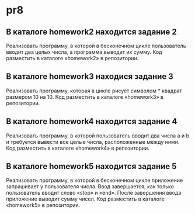 # pr8


## В каталоге homework2 находится задание 2

Реализовать программу, в которой в бесконечном цикле пользователь
вводит два целых числа, а программа выводит их сумму. Код разместить
в каталоге «homework2» в репозитории.

## В каталоге homework3 находися задание 3

Реализовать программу, которая в цикле рисует символом * квадрат
размером 10 на 10. Код разместить в каталоге «homework3» в
репозитории.

## В каталоге homework4 находится задание 4

Реализовать программу, в которой пользователь вводит два числа a и b
и требуется вывести все целые числа, расположенные между ними. Код
разместить в каталоге «homework4» в репозитории.

## В каталоге homework5 находится задание 5

Реализовать программу, в которой в бесконечном цикле приложение
запрашивает у пользователя числа. Ввод завершается, как только
пользователь вводит слово «stop» и «end». После завершения ввода
приложение выводит сумму чисел. Код разместить в каталоге
«homework5» в репозитории.
